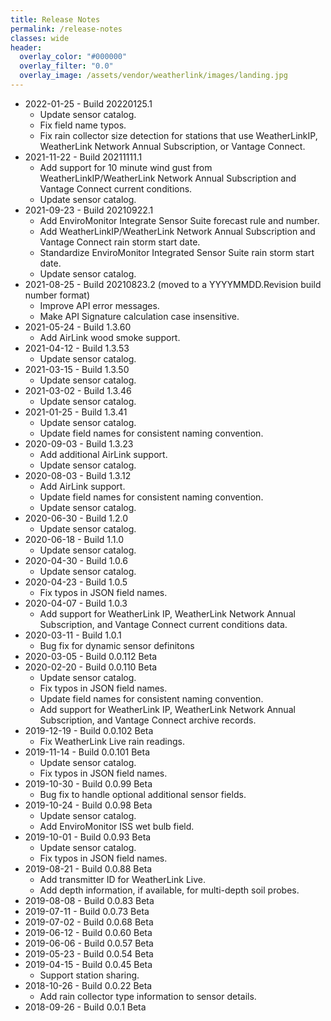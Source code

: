 ```yaml
---
title: Release Notes
permalink: /release-notes
classes: wide
header:
  overlay_color: "#000000"
  overlay_filter: "0.0"
  overlay_image: /assets/vendor/weatherlink/images/landing.jpg
---
```


- 2022-01-25 - Build 20220125.1
  - Update sensor catalog.
  - Fix field name typos.
  - Fix rain collector size detection for stations that use WeatherLinkIP, WeatherLink Network Annual Subscription, or Vantage Connect.
- 2021-11-22 - Build 20211111.1
  - Add support for 10 minute wind gust from WeatherLinkIP/WeatherLink Network Annual Subscription and Vantage Connect current conditions.
  - Update sensor catalog.
- 2021-09-23 - Build 20210922.1
  - Add EnviroMonitor Integrate Sensor Suite forecast rule and number.
  - Add WeatherLinkIP/WeatherLink Network Annual Subscription and Vantage Connect rain storm start date.
  - Standardize EnviroMonitor Integrated Sensor Suite rain storm start date.
  - Update sensor catalog.
- 2021-08-25 - Build 20210823.2 (moved to a YYYYMMDD.Revision build number format)
  - Improve API error messages.
  - Make API Signature calculation case insensitive.
- 2021-05-24 - Build 1.3.60
  - Add AirLink wood smoke support.
- 2021-04-12 - Build 1.3.53
  - Update sensor catalog.
- 2021-03-15 - Build 1.3.50
  - Update sensor catalog.
- 2021-03-02 - Build 1.3.46
  - Update sensor catalog.
- 2021-01-25 - Build 1.3.41
  - Update sensor catalog.
  - Update field names for consistent naming convention.
- 2020-09-03 - Build 1.3.23
  - Add additional AirLink support. 
  - Update sensor catalog.
- 2020-08-03 - Build 1.3.12
  - Add AirLink support.
  - Update field names for consistent naming convention.
  - Update sensor catalog.
- 2020-06-30 - Build 1.2.0
  - Update sensor catalog.
- 2020-06-18 - Build 1.1.0
  - Update sensor catalog.
- 2020-04-30 - Build 1.0.6
  - Update sensor catalog.
- 2020-04-23 - Build 1.0.5
  - Fix typos in JSON field names.
- 2020-04-07 - Build 1.0.3
  - Add support for WeatherLink IP, WeatherLink Network Annual Subscription, and Vantage Connect current conditions data.
- 2020-03-11 - Build 1.0.1
  - Bug fix for dynamic sensor definitons
- 2020-03-05 - Build 0.0.112 Beta
- 2020-02-20 - Build 0.0.110 Beta
  - Update sensor catalog.
  - Fix typos in JSON field names.
  - Update field names for consistent naming convention.
  - Add support for WeatherLink IP, WeatherLink Network Annual Subscription, and Vantage Connect archive records.
- 2019-12-19 - Build 0.0.102 Beta
  - Fix WeatherLink Live rain readings.
- 2019-11-14 - Build 0.0.101 Beta
  - Update sensor catalog.
  - Fix typos in JSON field names.
- 2019-10-30 - Build 0.0.99 Beta
  - Bug fix to handle optional additional sensor fields.
- 2019-10-24 - Build 0.0.98 Beta
  - Update sensor catalog.
  - Add EnviroMonitor ISS wet bulb field.
- 2019-10-01 - Build 0.0.93 Beta
  - Update sensor catalog.
  - Fix typos in JSON field names.
- 2019-08-21 - Build 0.0.88 Beta
  - Add transmitter ID for WeatherLink Live.
  - Add depth information, if available, for multi-depth soil probes.
- 2019-08-08 - Build 0.0.83 Beta
- 2019-07-11 - Build 0.0.73 Beta
- 2019-07-02 - Build 0.0.68 Beta
- 2019-06-12 - Build 0.0.60 Beta
- 2019-06-06 - Build 0.0.57 Beta
- 2019-05-23 - Build 0.0.54 Beta
- 2019-04-15 - Build 0.0.45 Beta
  - Support station sharing.
- 2018-10-26 - Build 0.0.22 Beta
  - Add rain collector type information to sensor details.
- 2018-09-26 - Build 0.0.1 Beta
